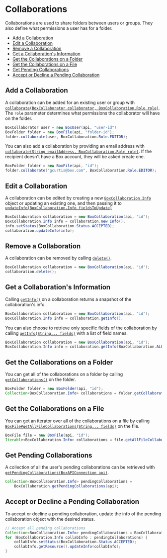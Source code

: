 Collaborations
==============

Collaborations are used to share folders between users or groups. They also
define what permissions a user has for a folder.

<!-- START doctoc generated TOC please keep comment here to allow auto update -->
<!-- DON'T EDIT THIS SECTION, INSTEAD RE-RUN doctoc TO UPDATE -->


- [Add a Collaboration](#add-a-collaboration)
- [Edit a Collaboration](#edit-a-collaboration)
- [Remove a Collaboration](#remove-a-collaboration)
- [Get a Collaboration's Information](#get-a-collaborations-information)
- [Get the Collaborations on a Folder](#get-the-collaborations-on-a-folder)
- [Get the Collaborations on a File](#get-the-collaborations-on-a-file)
- [Get Pending Collaborations](#get-pending-collaborations)
- [Accept or Decline a Pending Collaboration](#accept-or-decline-a-pending-collaboration)

<!-- END doctoc generated TOC please keep comment here to allow auto update -->

Add a Collaboration
-------------------

A collaboration can be added for an existing user or group with
[`collaborate(BoxCollaborator collaborator, BoxCollaboration.Role role)`][collaborate1]. The
`role` parameter determines what permissions the collaborator will have on the
folder.

```java
BoxCollaborator user = new BoxUser(api, "user-id")
BoxFolder folder = new BoxFile(api, "folder-id");
folder.collaborate(user, BoxCollaboration.Role.EDITOR);
```

You can also add a collaboration by providing an email address with
[`collaborate(String emailAddress, BoxCollaboration.Role role)`][collaborate2].
If the recipient doesn't have a Box account, they will be asked create one.

```java
BoxFolder folder = new BoxFile(api, "id");
folder.collaborate("gcurtis@box.com", BoxCollaboration.Role.EDITOR);
```

[collaborate1]: http://opensource.box.com/box-java-sdk/javadoc/com/box/sdk/BoxFolder.html#collaborate-com.box.sdk.BoxCollaborator-com.box.sdk.BoxCollaboration.Role-
[collaborate2]: http://opensource.box.com/box-java-sdk/javadoc/com/box/sdk/BoxFolder.html#collaborate-java.lang.String-com.box.sdk.BoxCollaboration.Role-

Edit a Collaboration
--------------------

A collaboration can be edited by creating a new
[`BoxCollaboration.Info`][box-collaboration-info] object or updating an existing
one, and then passing it to [`updateInfo(BoxCollaboration.Info fieldsToUpdate)`][update-info]

```java
BoxCollaboration collaboration = new BoxCollaboration(api, "id");
BoxCollaboration.Info info = collaboration.new Info();
info.setStatus(BoxCollaboration.Status.ACCEPTED);
collaboration.updateInfo(info);
```

[box-collaboration-info]: http://opensource.box.com/box-java-sdk/javadoc/com/box/sdk/BoxCollaboration.Info.html
[update-info]: http://opensource.box.com/box-java-sdk/javadoc/com/box/sdk/BoxCollaboration.html#updateInfo-com.box.sdk.BoxCollaboration.Info-

Remove a Collaboration
----------------------

A collaboration can be removed by calling [`delete()`][delete].

```java
BoxCollaboration collaboration = new BoxCollaboration(api, "id");
collaboration.delete();
```

[delete]: http://opensource.box.com/box-java-sdk/javadoc/com/box/sdk/BoxCollaboration.html#delete--

Get a Collaboration's Information
---------------------------------

Calling [`getInfo()`][get-info] on a collaboration returns a snapshot of the
collaboration's info.

```java
BoxCollaboration collaboration = new BoxCollaboration(api, "id");
BoxCollaboration.Info info = collaboration.getInfo();
```

You can also choose to retrieve only specific fields of the collaboration by calling
[`getInfo(String... fields)`][get-info-fields] with a list of field names.

```java
BoxCollaboration collaboration = new BoxCollaboration(api, "id");
BoxCollaboration.Info info = collaboration.getInfo(BoxCollaboration.ALL_FIELDS);
```

[get-info]: http://opensource.box.com/box-java-sdk/javadoc/com/box/sdk/BoxCollaboration.html#getInfo--
[get-info-fields]: http://opensource.box.com/box-java-sdk/javadoc/com/box/sdk/BoxCollaboration.html#getInfo-java.lang.String...-

Get the Collaborations on a Folder
----------------------------------

You can get all of the collaborations on a folder by calling
[`getCollaborations()`][get-collaborations] on the folder.

```java
BoxFolder folder = new BoxFolder(api, "id");
Collection<BoxCollaboration.Info> collaborations = folder.getCollaborations();
```

[get-collaborations]: http://opensource.box.com/box-java-sdk/javadoc/com/box/sdk/BoxFolder.html#getCollaborations--

Get the Collaborations on a File
--------------------------------

You can get an iterator over all of the collaborations on a file by calling
[`BoxFile#getAllFileCollaborations(String... fields)`][get-collaborations-file]
on the file.

```java
BoxFile file = new BoxFile(api, "id");
Iterable<BoxCollaboration.Info> collaborations = file.getAllFileCollaborations();
```

[get-collaborations-file]: http://opensource.box.com/box-java-sdk/javadoc/com/box/sdk/BoxFile.html#getAllFileCollaborations-java.lang.String...-

Get Pending Collaborations
--------------------------

A collection of all the user's pending collaborations can be retrieved with
[`getPendingCollaborations(BoxAPIConnection api)`][get-pending-collaborations].

```java
Collection<BoxCollaboration.Info> pendingCollaborations =
    BoxCollaboration.getPendingCollaborations(api);
```

[get-pending-collaborations]: http://opensource.box.com/box-java-sdk/javadoc/com/box/sdk/BoxCollaboration.html#getPendingCollaborations-com.box.sdk.BoxAPIConnection-

Accept or Decline a Pending Collaboration
-----------------------------------------

To accept or decline a pending collaboration, update the info of the pending collaboration object
with the desired status.

```java
// Accept all pending collaborations
Collection<BoxCollaboration.Info> pendingCollaborations = BoxCollaboration.getPendingCollaborations(api);
for (BoxCollaboration.Info collabInfo : pendingCollaborations) {
    collabInfo.setStatus(BoxCollaboration.Status.ACCEPTED);
    collabInfo.getResource().updateInfo(collabInfo);
}
```
